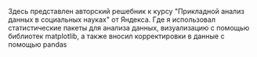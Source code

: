 Здесь представлен авторский решебник к курсу "Прикладной анализ данных в социальных науках" от Яндекса. Где я использовал статистические пакеты для анализа данных, визуализацию с помощью библиотек matplotlib, а также вносил корректировки в данные с помощью pandas

